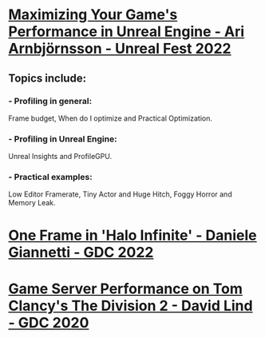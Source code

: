 # [Maximizing Your Game's Performance in Unreal Engine - Ari Arnbjörnsson - Unreal Fest 2022](https://www.youtube.com/watch?v=GuIav71867E&list=LL6MKUgGZ9Q8c2Ff7GnoRoqA)
## Topics include: 
### - Profiling in general:
Frame budget, When do I optimize and Practical Optimization.
### - Profiling in Unreal Engine:
Unreal Insights and ProfileGPU.
### - Practical examples:
Low Editor Framerate, Tiny Actor and Huge Hitch, Foggy Horror and Memory Leak.

# [One Frame in 'Halo Infinite' - Daniele Giannetti - GDC 2022](https://www.youtube.com/watch?v=IUiNUky-ibM&list=LL6MKUgGZ9Q8c2Ff7GnoRoqA)

# [Game Server Performance on Tom Clancy's The Division 2 - David Lind - GDC 2020](https://www.youtube.com/watch?v=bcXxyKqgV0c&list=LL6MKUgGZ9Q8c2Ff7GnoRoqA)

